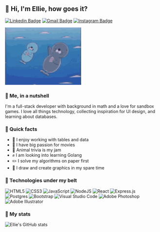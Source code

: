 ## 👋 Hi, I'm Ellie, how goes it?

[![Linkedin Badge](https://img.shields.io/badge/-LinkedIn-blue?style=flat-square&logo=Linkedin&logoColor=white&link=https://www.linkedin.com/in/eleonora-hwang/)](https://www.linkedin.com/in/eleonora-hwang/)
[![Gmail Badge](https://img.shields.io/badge/-Gmail-d14836?style=flat-square&logo=Gmail&logoColor=white&link=mailto:eleosart@gmail.com)](mailto:eleosart@gmail.com)
[![Instagram Badge](https://img.shields.io/badge/-Instagram-purple?style=flat-square&logo=instagram&logoColor=white&link=https://www.instagram.com/gohomeellie/)](https://www.instagram.com/gohomeellie/)

<img src="images/bonobono.gif" width="250">

### :cake: Me, in a nutshell
I'm a full-stack developer with background in math and a love for sandbox games. I love all things technology, collecting inspiration for UI design, and learning about databases.

### :fax: Quick facts
- :pencil: I enjoy working with tables and data
- :movie_camera: I have big passion for movies
- :frog: Animal trivia is my jam
- :fist: I am looking into learning Golang
- :pencil2: I solve my algorithms on paper first
- :carousel_horse: I draw and create graphics in my spare time

### :wrench: Technologies under my belt
![HTML5](https://img.shields.io/badge/html5-%23E34F26.svg?style=for-the-badge&logo=html5&logoColor=white)
![CSS3](https://img.shields.io/badge/css3-%231572B6.svg?style=for-the-badge&logo=css3&logoColor=white)
![JavaScript](https://img.shields.io/badge/javascript-%23323330.svg?style=for-the-badge&logo=javascript&logoColor=%23F7DF1E)
![NodeJS](https://img.shields.io/badge/node.js-6DA55F?style=for-the-badge&logo=node.js&logoColor=white)
![React](https://img.shields.io/badge/react-%2320232a.svg?style=for-the-badge&logo=react&logoColor=%2361DAFB)
![Express.js](https://img.shields.io/badge/express.js-%23404d59.svg?style=for-the-badge&logo=express&logoColor=%2361DAFB)
![Postgres](https://img.shields.io/badge/postgres-%23316192.svg?style=for-the-badge&logo=postgresql&logoColor=white)
![Bootstrap](https://img.shields.io/badge/bootstrap-%23563D7C.svg?style=for-the-badge&logo=bootstrap&logoColor=white)
![Visual Studio Code](https://img.shields.io/badge/Visual%20Studio%20Code-0078d7.svg?style=for-the-badge&logo=visual-studio-code&logoColor=white)
![Adobe Photoshop](https://img.shields.io/badge/adobe%20photoshop-%2331A8FF.svg?style=for-the-badge&logo=adobe%20photoshop&logoColor=white)
![Adobe Illustrator](https://img.shields.io/badge/adobe%20illustrator-%23FF9A00.svg?style=for-the-badge&logo=adobe%20illustrator&logoColor=white)

### :star2: My stats

![Ellie's GitHub stats](https://github-readme-stats.vercel.app/api?username=ellie-hwang&show_icons=true&theme=nightowl&hide=stars,contribs&custom_title=Ellie%20Hwang%27s%20GitHub%20Stats)
